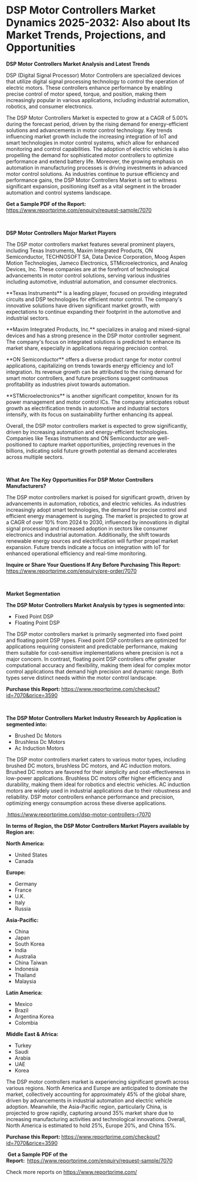<p><h1>DSP Motor Controllers Market Dynamics 2025-2032: Also about Its Market Trends, Projections, and Opportunities</h1></p><p><strong>DSP Motor Controllers Market Analysis and Latest Trends</strong></p>
<p><p>DSP (Digital Signal Processor) Motor Controllers are specialized devices that utilize digital signal processing technology to control the operation of electric motors. These controllers enhance performance by enabling precise control of motor speed, torque, and position, making them increasingly popular in various applications, including industrial automation, robotics, and consumer electronics. </p><p>The DSP Motor Controllers Market is expected to grow at a CAGR of 5.00% during the forecast period, driven by the rising demand for energy-efficient solutions and advancements in motor control technology. Key trends influencing market growth include the increasing integration of IoT and smart technologies in motor control systems, which allow for enhanced monitoring and control capabilities. The adoption of electric vehicles is also propelling the demand for sophisticated motor controllers to optimize performance and extend battery life. Moreover, the growing emphasis on automation in manufacturing processes is driving investments in advanced motor control solutions. As industries continue to pursue efficiency and performance gains, the DSP Motor Controllers Market is set to witness significant expansion, positioning itself as a vital segment in the broader automation and control systems landscape.</p></p>
<p><strong>Get a Sample PDF of the Report:&nbsp;</strong> <a href="https://www.reportprime.com/enquiry/request-sample/7070?utm_campaign=2447&utm_medium=2&utm_source=Github&utm_content=ia&utm_term=19032025&utm_id=dsp-motor-controllers">https://www.reportprime.com/enquiry/request-sample/7070</a></p>
<p>&nbsp;</p>
<p><strong>DSP Motor Controllers Major Market Players</strong></p>
<p><p>The DSP motor controllers market features several prominent players, including Texas Instruments, Maxim Integrated Products, ON Semiconductor, TECHNOSOFT SA, Data Device Corporation, Moog Aspen Motion Technologies, Jameco Electronics, STMicroelectronics, and Analog Devices, Inc. These companies are at the forefront of technological advancements in motor control solutions, serving various industries including automotive, industrial automation, and consumer electronics.</p><p>**Texas Instruments** is a leading player, focused on providing integrated circuits and DSP technologies for efficient motor control. The company's innovative solutions have driven significant market growth, with expectations to continue expanding their footprint in the automotive and industrial sectors.</p><p>**Maxim Integrated Products, Inc.** specializes in analog and mixed-signal devices and has a strong presence in the DSP motor controller segment. The company's focus on integrated solutions is predicted to enhance its market share, especially in applications requiring precision control.</p><p>**ON Semiconductor** offers a diverse product range for motor control applications, capitalizing on trends towards energy efficiency and IoT integration. Its revenue growth can be attributed to the rising demand for smart motor controllers, and future projections suggest continuous profitability as industries pivot towards automation.</p><p>**STMicroelectronics** is another significant competitor, known for its power management and motor control ICs. The company anticipates robust growth as electrification trends in automotive and industrial sectors intensify, with its focus on sustainability further enhancing its appeal.</p><p>Overall, the DSP motor controllers market is expected to grow significantly, driven by increasing automation and energy-efficient technologies. Companies like Texas Instruments and ON Semiconductor are well-positioned to capture market opportunities, projecting revenues in the billions, indicating solid future growth potential as demand accelerates across multiple sectors.</p></p>
<p>&nbsp;</p>
<p><strong>What Are The Key Opportunities For DSP Motor Controllers Manufacturers?</strong></p>
<p><p>The DSP motor controllers market is poised for significant growth, driven by advancements in automation, robotics, and electric vehicles. As industries increasingly adopt smart technologies, the demand for precise control and efficient energy management is surging. The market is projected to grow at a CAGR of over 10% from 2024 to 2030, influenced by innovations in digital signal processing and increased adoption in sectors like consumer electronics and industrial automation. Additionally, the shift towards renewable energy sources and electrification will further propel market expansion. Future trends indicate a focus on integration with IoT for enhanced operational efficiency and real-time monitoring.</p></p>
<p><strong>Inquire or Share Your Questions If Any Before Purchasing This Report:</strong> <a href="https://www.reportprime.com/enquiry/pre-order/7070?utm_campaign=2447&utm_medium=2&utm_source=Github&utm_content=ia&utm_term=19032025&utm_id=dsp-motor-controllers">https://www.reportprime.com/enquiry/pre-order/7070</a></p>
<p>&nbsp;</p>
<p><strong>Market Segmentation</strong></p>
<p><strong>The DSP Motor Controllers Market Analysis by types is segmented into:</strong></p>
<p><ul><li>Fixed Point DSP</li><li>Floating Point DSP</li></ul></p>
<p><p>The DSP motor controllers market is primarily segmented into fixed point and floating point DSP types. Fixed point DSP controllers are optimized for applications requiring consistent and predictable performance, making them suitable for cost-sensitive implementations where precision is not a major concern. In contrast, floating point DSP controllers offer greater computational accuracy and flexibility, making them ideal for complex motor control applications that demand high precision and dynamic range. Both types serve distinct needs within the motor control landscape.</p></p>
<p><strong>Purchase this Report:&nbsp;</strong><a href="https://www.reportprime.com/checkout?id=7070&price=3590&utm_campaign=2447&utm_medium=2&utm_source=Github&utm_content=ia&utm_term=19032025&utm_id=dsp-motor-controllers">https://www.reportprime.com/checkout?id=7070&price=3590</a></p>
<p>&nbsp;</p>
<p><strong>The DSP Motor Controllers Market Industry Research by Application is segmented into:</strong></p>
<p><ul><li>Brushed Dc Motors</li><li>Brushless Dc Motors</li><li>Ac Induction Motors</li></ul></p>
<p><p>The DSP motor controllers market caters to various motor types, including brushed DC motors, brushless DC motors, and AC induction motors. Brushed DC motors are favored for their simplicity and cost-effectiveness in low-power applications. Brushless DC motors offer higher efficiency and durability, making them ideal for robotics and electric vehicles. AC induction motors are widely used in industrial applications due to their robustness and reliability. DSP motor controllers enhance performance and precision, optimizing energy consumption across these diverse applications.</p></p>
<p><a href="https://www.reportprime.com/dsp-motor-controllers-r7070?utm_campaign=2447&utm_medium=2&utm_source=Github&utm_content=ia&utm_term=19032025&utm_id=dsp-motor-controllers">&nbsp;https://www.reportprime.com/dsp-motor-controllers-r7070</a></p>
<p><strong>In terms of Region, the DSP Motor Controllers Market Players available by Region are:</strong></p>
<p>
    <p> <strong> North America: </strong>
        <ul>
            <li>United States</li>
            <li>Canada</li>
        </ul>
        </p> 
    <p> <strong> Europe: </strong>
        <ul>
            <li>Germany</li>
            <li>France</li>
            <li>U.K.</li>
            <li>Italy</li>
            <li>Russia</li>
        </ul>
        </p> 
    <p> <strong> Asia-Pacific: </strong>
        <ul>
            <li>China</li>
            <li>Japan</li>
            <li>South Korea</li>
            <li>India</li>
            <li>Australia</li>
            <li>China Taiwan</li>
            <li>Indonesia</li>
            <li>Thailand</li>
            <li>Malaysia</li>
        </ul>
        </p> 
    <p> <strong> Latin America: </strong>
        <ul>
            <li>Mexico</li>
            <li>Brazil</li>
            <li>Argentina Korea</li>
            <li>Colombia</li>
        </ul>
        </p> 
    <p> <strong> Middle East & Africa: </strong>
        <ul>
            <li>Turkey</li>
            <li>Saudi</li>
            <li>Arabia</li>
            <li>UAE</li>
            <li>Korea</li>
        </ul>
    </p>
    </p>
<p><p>The DSP motor controllers market is experiencing significant growth across various regions. North America and Europe are anticipated to dominate the market, collectively accounting for approximately 45% of the global share, driven by advancements in industrial automation and electric vehicle adoption. Meanwhile, the Asia-Pacific region, particularly China, is projected to grow rapidly, capturing around 35% market share due to increasing manufacturing activities and technological innovations. Overall, North America is estimated to hold 25%, Europe 20%, and China 15%.</p></p>
<p><strong>Purchase this Report: </strong><a href="https://www.reportprime.com/checkout?id=7070&price=3590&utm_campaign=2447&utm_medium=2&utm_source=Github&utm_content=ia&utm_term=19032025&utm_id=dsp-motor-controllers">https://www.reportprime.com/checkout?id=7070&price=3590</a></p>
<p>&nbsp;<strong>Get a Sample PDF of the Report:&nbsp;&nbsp;</strong><a href="https://www.reportprime.com/enquiry/request-sample/7070?utm_campaign=2447&utm_medium=2&utm_source=Github&utm_content=ia&utm_term=19032025&utm_id=dsp-motor-controllers">https://www.reportprime.com/enquiry/request-sample/7070</a></p>
<p><strong></strong></p>
<p>Check more reports on <a href="https://www.reportprime.com/?utm_campaign=2447&utm_medium=2&utm_source=Github&utm_content=ia&utm_term=19032025&utm_id=dsp-motor-controllers">https://www.reportprime.com/</a></p>